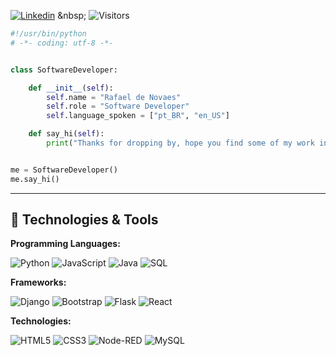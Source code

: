 
[![Linkedin](https://img.shields.io/badge/LinkedIn-0077B5?style=for-the-badge&logo=linkedin&logoColor=white)]([https://www.linkedin.com/rafael-nxd](https://www.linkedin.com/in/rafael-nxd/))
&nbsp;
![Visitors](https://api.visitorbadge.io/api/visitors?path=https%3A%2F%2Fgithub.com%2Frafaelnxd&countColor=%23263759)



```python
#!/usr/bin/python
# -*- coding: utf-8 -*-


class SoftwareDeveloper:

    def __init__(self):
        self.name = "Rafael de Novaes"
        self.role = "Software Developer"
        self.language_spoken = ["pt_BR", "en_US"]

    def say_hi(self):
        print("Thanks for dropping by, hope you find some of my work interesting.")


me = SoftwareDeveloper()
me.say_hi()
```

---

## 🔧 Technologies & Tools

**Programming Languages:**

![Python](https://img.shields.io/badge/-Python-000?&logo=Python)
![JavaScript](https://img.shields.io/badge/-JavaScript-000?&logo=JavaScript)
![Java](https://img.shields.io/badge/-Java-000?&logo=Java&logoColor=007396)
![SQL](https://img.shields.io/badge/-SQL-000?&logo=MySQL)


**Frameworks:**
<br>

![Django](https://img.shields.io/badge/django-%23092E20.svg?style=for-the-badge&logo=django&logoColor=white)
![Bootstrap](https://img.shields.io/badge/bootstrap-%238511FA.svg?style=for-the-badge&logo=bootstrap&logoColor=white)
![Flask](https://img.shields.io/badge/flask-%23000.svg?style=for-the-badge&logo=flask&logoColor=white)
![React](https://img.shields.io/badge/react-%2320232a.svg?style=for-the-badge&logo=react&logoColor=%2361DAFB)


**Technologies:**
<br>

![HTML5](https://img.shields.io/badge/html5-%23E34F26.svg?style=for-the-badge&logo=html5&logoColor=white)
![CSS3](https://img.shields.io/badge/css3-%231572B6.svg?style=for-the-badge&logo=css3&logoColor=white)
![Node-RED](https://img.shields.io/badge/Node--RED-%238F0000.svg?style=for-the-badge&logo=node-red&logoColor=white)
![MySQL](https://img.shields.io/badge/mysql-%2300f.svg?style=for-the-badge&logo=mysql&logoColor=white)


 

  ##
